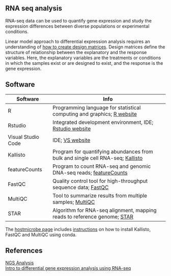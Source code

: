 RNA seq analysis  
------------------------------------------------------------
RNA-seq data can be used to quantify gene expression and study the expression differences between diverse populations or experimental conditions.  

Linear model approach to differential expression analysis requires an understanding of [how to create design matrices](https://github.com/rskanchi/Resources/tree/main/Library/DesignMatricesGuide.pdf). Design matrices define the structure of relationship between the explanatory and the response variables. Here, the explanatory variables are the treatments or conditions in which the samples exist or are designed to exist, and the response is the gene expression.

Software 
------------------------------------------------------------

Software            | Info
--------------------|----------------------------------------------------
R                   | Programming language for statistical computing and graphics; [R website](https://www.r-project.org/)
Rstudio             | Integrated development environment, IDE; [Rstudio website](https://posit.co/)
Visual Studio Code  | IDE; [VS website](https://code.visualstudio.com/)
Kallisto            | Program for quantifying abundances from bulk and single cell RNA-seq; [Kallisto](https://pachterlab.github.io/kallisto/)
featureCounts       | Program to count RNA-seq and genomic DNA-seq reads; [featureCounts](https://subread.sourceforge.net/)
FastQC              | Quality control tool for high-throughput sequence data; [FastQC](https://www.bioinformatics.babraham.ac.uk/projects/fastqc/)
MultiQC             | Tool to summarize results from multiple samples; [MultiQC](https://multiqc.info/)
STAR                | Algorithm for RNA-seq alignment, mapping reads to reference genome; [STAR](https://github.com/alexdobin/STAR)

The [hostmicrobe page](https://hostmicrobe.org/) includes [instructions](https://protocols.hostmicrobe.org/conda) on how to install Kallisto, FastQC and MultiQC using conda.

References  
------------------------------------------------------------
[NGS Analysis](learn.gencore.bio.nyu.edu)  
[Intro to differential gene expression analysis using RNA-seq](https://github.com/rskanchi/Resources/tree/main/Library/Intro2RNAseq.pdf)